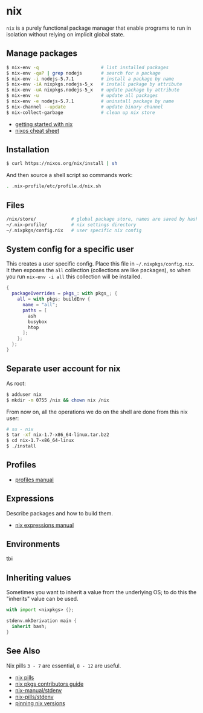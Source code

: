# nix
`nix` is a purely functional package manager that enable programs to run in
isolation without relying on implicit global state.

## Manage packages
```sh
$ nix-env -q                       # list installed packages
$ nix-env -qaP | grep nodejs       # search for a package
$ nix-env -i nodejs-5.7.1          # install a package by name
$ nix-env -iA nixpkgs.nodejs-5_x   # install package by attribute
$ nix-env -uA nixpkgs.nodejs-5_x   # update package by attribute
$ nix-env -u                       # update all packages
$ nix-env -e nodejs-5.7.1          # uninstall package by name
$ nix-channel --update             # update binary channel
$ nix-collect-garbage              # clean up nix store
```
- [getting started with nix](https://www.domenkozar.com/2014/01/02/getting-started-with-nix-package-manager/)
- [nixos cheat sheet](https://nixos.org/wiki/Cheatsheet)

## Installation
```sh
$ curl https://nixos.org/nix/install | sh
```
And then source a shell script so commands work:
```sh
. .nix-profile/etc/profile.d/nix.sh
```

## Files
```sh
/nix/store/             # global package store, names are saved by hash
~/.nix-profile/         # nix settings directory
~/.nixpkgs/config.nix   # user specific nix config
```

## System config for a specific user
This creates a user specific config. Place this file in
`~/.nixpkgs/config.nix`. It then exposes the `all` collection (collections are
like packages), so when you run `nix-env -i all` this collection will be
installed.
```nix
{
  packageOverrides = pkgs_: with pkgs_; {
    all = with pkgs; buildEnv {
      name = "all";
      paths = [
        ash
        busybox
        htop
      ];
    };
  };
}
```

## Separate user account for nix
As root:
```sh
$ adduser nix
$ mkdir -m 0755 /nix && chown nix /nix
```

From now on, all the operations we do on the shell are done from this nix user:
```sh
# su - nix
$ tar -xf nix-1.7-x86_64-linux.tar.bz2
$ cd nix-1.7-x86_64-linux
$ ./install
```

## Profiles
- [profiles manual](http://nixos.org/nix/manual/#sec-profiles)

## Expressions
Describe packages and how to build them.
- [nix expressions manual](http://nixos.org/nix/manual/#chap-writing-nix-expressions)

## Environments
tbi

## Inheriting values
Sometimes you want to inherit a value from the underlying OS; to do this the
"inherits" value can be used.
```nix
with import <nixpkgs> {};

stdenv.mkDerivation main {
  inherit bash;
}
```

## See Also
Nix pills `3 - 7` are essential, `8 - 12` are useful.
- [nix pills](http://lethalman.blogspot.it/)
- [nix pkgs contributors guide](https://nixos.org/nixpkgs/manual/)
- [nix-manual/stdenv](https://nixos.org/nixpkgs/manual/#chap-stdenv)
- [nix-pills/stdenv](http://lethalman.blogspot.com.au/2015/08/nix-pill-19-fundamentals-of-stdenv.html)
- [pinning nix versions](https://gist.github.com/yoshuawuyts/042342257126301387d2)
